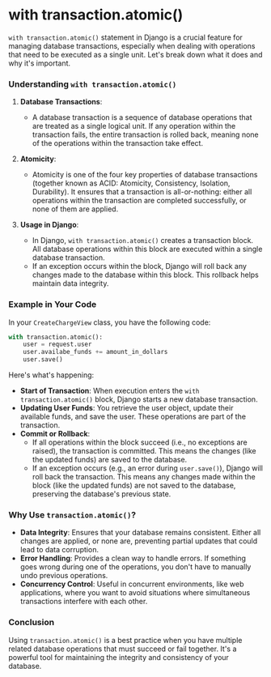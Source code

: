 
#           with transaction.atomic()

 `with transaction.atomic()` statement in Django is a crucial feature for managing database transactions, especially when dealing with operations that need to be executed as a single unit. Let's break down what it does and why it's important.

### Understanding `with transaction.atomic()`

1. **Database Transactions**:
   - A database transaction is a sequence of database operations that are treated as a single logical unit. If any operation within the transaction fails, the entire transaction is rolled back, meaning none of the operations within the transaction take effect.

2. **Atomicity**:
   - Atomicity is one of the four key properties of database transactions (together known as ACID: Atomicity, Consistency, Isolation, Durability). It ensures that a transaction is all-or-nothing: either all operations within the transaction are completed successfully, or none of them are applied.

3. **Usage in Django**:
   - In Django, `with transaction.atomic()` creates a transaction block. All database operations within this block are executed within a single database transaction.
   - If an exception occurs within the block, Django will roll back any changes made to the database within this block. This rollback helps maintain data integrity.

### Example in Your Code

In your `CreateChargeView` class, you have the following code:

```python
with transaction.atomic():
    user = request.user
    user.availabe_funds += amount_in_dollars
    user.save()
```

Here's what's happening:

- **Start of Transaction**: When execution enters the `with transaction.atomic()` block, Django starts a new database transaction.
- **Updating User Funds**: You retrieve the user object, update their available funds, and save the user. These operations are part of the transaction.
- **Commit or Rollback**: 
  - If all operations within the block succeed (i.e., no exceptions are raised), the transaction is committed. This means the changes (like the updated funds) are saved to the database.
  - If an exception occurs (e.g., an error during `user.save()`), Django will roll back the transaction. This means any changes made within the block (like the updated funds) are not saved to the database, preserving the database's previous state.

### Why Use `transaction.atomic()`?

- **Data Integrity**: Ensures that your database remains consistent. Either all changes are applied, or none are, preventing partial updates that could lead to data corruption.
- **Error Handling**: Provides a clean way to handle errors. If something goes wrong during one of the operations, you don't have to manually undo previous operations.
- **Concurrency Control**: Useful in concurrent environments, like web applications, where you want to avoid situations where simultaneous transactions interfere with each other.

### Conclusion

Using `transaction.atomic()` is a best practice when you have multiple related database operations that must succeed or fail together. It's a powerful tool for maintaining the integrity and consistency of your database.